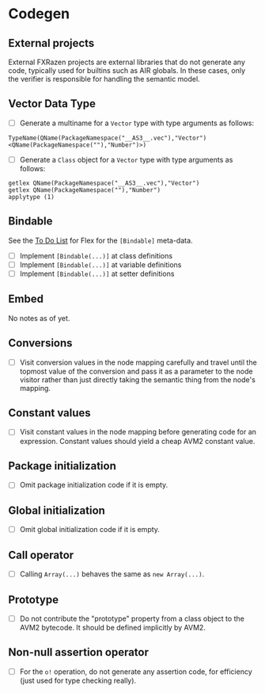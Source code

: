 # Codegen

## External projects

External FXRazen projects are external libraries that do not generate any code, typically used for builtins such as AIR globals. In these cases, only the verifier is responsible for handling the semantic model.

## Vector Data Type

* [ ] Generate a multiname for a `Vector` type with type arguments as follows:

```plain
TypeName(QName(PackageNamespace("__AS3__.vec"),"Vector")<QName(PackageNamespace(""),"Number")>)
```

* [ ] Generate a `Class` object for a `Vector` type with type arguments as follows:

```plain
getlex QName(PackageNamespace("__AS3__.vec"),"Vector")
getlex QName(PackageNamespace(""),"Number")
applytype (1)
```

## Bindable

See the [To Do List](flex.md) for Flex for the `[Bindable]` meta-data.

* [ ] Implement `[Bindable(...)]` at class definitions
* [ ] Implement `[Bindable(...)]` at variable definitions
* [ ] Implement `[Bindable(...)]` at setter definitions

## Embed

No notes as of yet.

## Conversions

* [ ] Visit conversion values in the node mapping carefully and travel until the topmost value of the conversion and pass it as a parameter to the node visitor rather than just directly taking the semantic thing from the node's mapping.

## Constant values

* [ ] Visit constant values in the node mapping before generating code for an expression. Constant values should yield a cheap AVM2 constant value.

## Package initialization

* [ ] Omit package initialization code if it is empty.

## Global initialization

* [ ] Omit global initialization code if it is empty.

## Call operator

* [ ] Calling `Array(...)` behaves the same as `new Array(...)`.

## Prototype

* [ ] Do not contribute the "prototype" property from a class object to the AVM2 bytecode. It should be defined implicitly by AVM2.

## Non-null assertion operator

* [ ] For the `o!` operation, do not generate any assertion code, for efficiency (just used for type checking really).